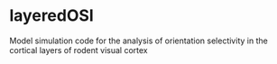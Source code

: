 # layeredOSI
Model simulation code for the analysis of orientation selectivity in the cortical layers of rodent visual cortex
